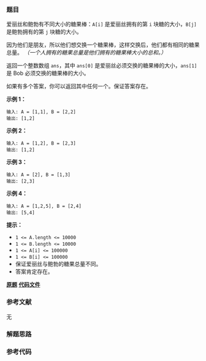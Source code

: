 ### 题目
爱丽丝和鲍勃有不同大小的糖果棒：`A[i]` 是爱丽丝拥有的第 `i` 块糖的大小，`B[j]` 是鲍勃拥有的第 `j` 块糖的大小。

因为他们是朋友，所以他们想交换一个糖果棒，这样交换后，他们都有相同的糖果总量。 _（一个人拥有的糖果总量是他们拥有的糖果棒大小的总和。）_

返回一个整数数组 `ans`，其中 `ans[0]` 是爱丽丝必须交换的糖果棒的大小，`ans[1]` 是 Bob 必须交换的糖果棒的大小。

如果有多个答案，你可以返回其中任何一个。保证答案存在。



**示例 1：**

    
    
    输入: A = [1,1], B = [2,2]
    输出: [1,2]
    

**示例 2：**

    
    
    输入: A = [1,2], B = [2,3]
    输出: [1,2]
    

**示例 3：**

    
    
    输入: A = [2], B = [1,3]
    输出: [2,3]
    

**示例 4：**

    
    
    输入: A = [1,2,5], B = [2,4]
    输出: [5,4]
    



**提示：**

  * `1 <= A.length <= 10000`
  * `1 <= B.length <= 10000`
  * `1 <= A[i] <= 100000`
  * `1 <= B[i] <= 100000`
  * 保证爱丽丝与鲍勃的糖果总量不同。
  * 答案肯定存在。

 **[原题](https://leetcode-cn.com/problems/fair-candy-swap/)**    **[代码文件]()**


### 参考文献
无

### 解题思路




### 参考代码

```go


```




